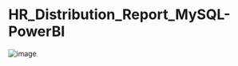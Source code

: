 # HR_Distribution_Report_MySQL-PowerBI
![image](https://github.com/Tuhin-150/HR_Distribution_Report_MySQL-PowerBI/assets/161159207/bacfdeb8-fdaa-4770-97d6-3f5258112622)
